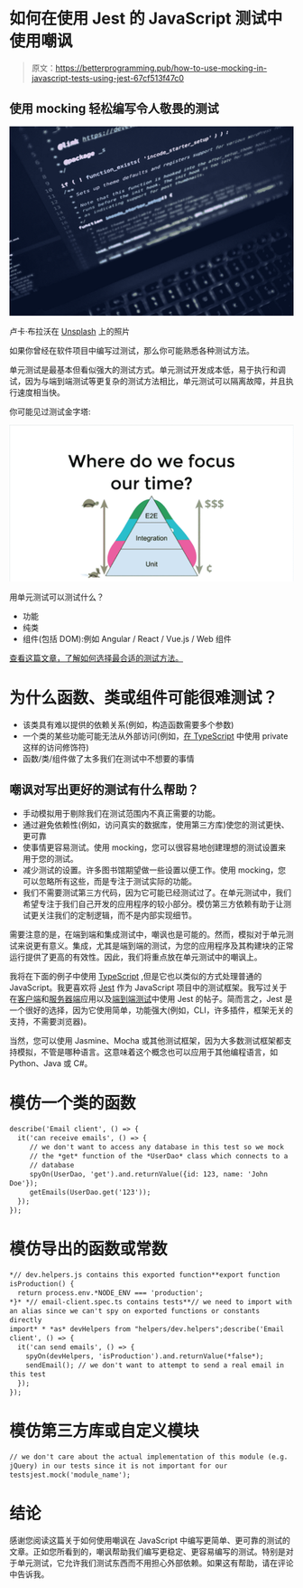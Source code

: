 # 如何在使用 Jest 的 JavaScript 测试中使用嘲讽

> 原文：<https://betterprogramming.pub/how-to-use-mocking-in-javascript-tests-using-jest-67cf513f47c0>

## 使用 mocking 轻松编写令人敬畏的测试

![](img/b2bf528c320e0cfa2d67bf1aeb9728b6.png)

卢卡·布拉沃在 [Unsplash](https://unsplash.com?utm_source=medium&utm_medium=referral) 上的照片

如果你曾经在软件项目中编写过测试，那么你可能熟悉各种测试方法。

单元测试是最基本但看似强大的测试方式。单元测试开发成本低，易于执行和调试，因为与端到端测试等更复杂的测试方法相比，单元测试可以隔离故障，并且执行速度相当快。

你可能见过测试金字塔:

![](img/808544a8d25c31867a0c1846b7940392.png)

用单元测试可以测试什么？

*   功能
*   纯类
*   组件(包括 DOM):例如 Angular / React / Vue.js / Web 组件

[查看这篇文章，了解如何选择最合适的测试方法。](https://medium.com/@ali.dev/how-to-decide-between-unit-tests-end-to-end-tests-in-web-apps-429f53bc7357)

# 为什么函数、类或组件可能很难测试？

*   该类具有难以提供的依赖关系(例如，构造函数需要多个参数)
*   一个类的某些功能可能无法从外部访问(例如，[在 TypeScript](http://www.typescriptlang.org/docs/handbook/classes.html#public-private-and-protected-modifiers) 中使用 private 这样的访问修饰符)
*   函数/类/组件做了太多我们在测试中不想要的事情

## 嘲讽对写出更好的测试有什么帮助？

*   手动模拟用于剔除我们在测试范围内不真正需要的功能。
*   通过避免依赖性(例如，访问真实的数据库，使用第三方库)使您的测试更快、更可靠
*   使事情更容易测试。使用 mocking，您可以很容易地创建理想的测试设置来用于您的测试。
*   减少测试的设置。许多图书馆期望做一些设置以便工作。使用 mocking，您可以忽略所有这些，而是专注于测试实际的功能。
*   我们不需要测试第三方代码，因为它可能已经测试过了。在单元测试中，我们希望专注于我们自己开发的应用程序的较小部分。模仿第三方依赖有助于让测试更关注我们的定制逻辑，而不是内部实现细节。

需要注意的是，在端到端和集成测试中，嘲讽也是可能的。然而，模拟对于单元测试来说更有意义。集成，尤其是端到端的测试，为您的应用程序及其构建块的正常运行提供了更高的有效性。因此，我们将重点放在单元测试中的嘲讽上。

我将在下面的例子中使用 [TypeScript](https://www.typescriptlang.org/) ,但是它也以类似的方式处理普通的 JavaScript。我更喜欢将 [Jest](https://jestjs.io/) 作为 JavaScript 项目中的测试框架。我写过关于在[客户端](https://itnext.io/how-to-use-jest-in-angular-aka-make-unit-testing-great-again-e4be2d2e92d1)和[服务器端](https://itnext.io/test-driven-develop-your-api-with-jest-supertest-in-node-js-7e1c6489b0a6)应用以及[端到端测试](https://medium.com/better-programming/how-to-use-puppeteer-with-jest-typescript-530a139ffe40)中使用 Jest 的帖子。简而言之，Jest 是一个很好的选择，因为它使用简单，功能强大(例如，CLI，许多插件，框架无关的支持，不需要浏览器)。

当然，您可以使用 Jasmine、Mocha 或其他测试框架，因为大多数测试框架都支持模拟，不管是哪种语言。这意味着这个概念也可以应用于其他编程语言，如 Python、Java 或 C#。

# 模仿一个类的函数

```
describe('Email client', () => {
  it('can receive emails', () => {
     // we don't want to access any database in this test so we mock
     // the *get* function of the *UserDao* class which connects to a 
     // database
     spyOn(UserDao, 'get').and.returnValue({id: 123, name: 'John Doe'});
     getEmails(UserDao.get('123'));
  });
});
```

# 模仿导出的函数或常数

```
*// dev.helpers.js contains this exported function**export function isProduction() {
  return process.env.*NODE_ENV === 'production';
*}* *// email-client.spec.ts contains tests**// we need to import with an alias since we can't spy on exported functions or constants directly
import* * *as* devHelpers from "helpers/dev.helpers";describe('Email client', () => {
  it('can send emails', () => {
    spyOn(devHelpers, 'isProduction').and.returnValue(*false*);
    sendEmail(); // we don't want to attempt to send a real email in this test
  });
});
```

# 模仿第三方库或自定义模块

```
// we don't care about the actual implementation of this module (e.g. jQuery) in our tests since it is not important for our testsjest.mock('module_name');
```

# 结论

感谢您阅读这篇关于如何使用嘲讽在 JavaScript 中编写更简单、更可靠的测试的文章。正如您所看到的，嘲讽帮助我们编写更稳定、更容易编写的测试。特别是对于单元测试，它允许我们测试东西而不用担心外部依赖。如果这有帮助，请在评论中告诉我。